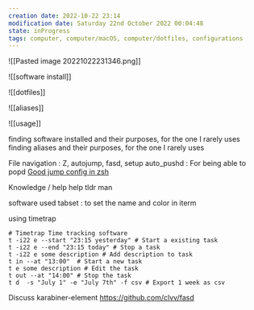 ```yaml
---
creation date: 2022-10-22 23:14
modification date: Saturday 22nd October 2022 00:04:48
state: inProgress
tags: computer, computer/macOS, computer/dotfiles, configurations
---
```


![[Pasted image 20221022231346.png]]



![[software install]]


![[dotfiles]]

![[aliases]]

![[usage]]

finding software installed and their purposes, for the one I rarely uses
finding aliases and their purposes, for the one I rarely uses

File navigation : Z, autojump, fasd, 
setup auto_pushd : For being able to popd
[Good jump config in zsh](https://duganchen.ca/the-simplest-autojump-implementation-for-zsh/)


Knowledge / help
help
tldr
man

software used
tabset : to set the name and color in iterm

using timetrap
```
# Timetrap Time tracking software
t -i22 e --start "23:15 yesterday" # Start a existing task
t -i22 e --end "23:15 today" # Stop a task
t -i22 e some description # Add description to task
t in --at "13:00"  # Start a new task
t e some description # Edit the task
t out --at "14:00" # Stop the task
t d  -s "July 1" -e "July 7th" -f csv # Export 1 week as csv

```

Discuss karabiner-element
https://github.com/clvv/fasd
